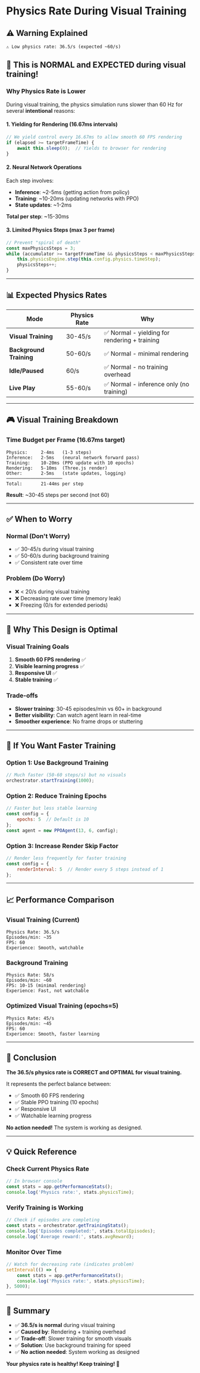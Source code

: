 # Physics Rate During Visual Training

## ⚠️ Warning Explained

```
⚠️ Low physics rate: 36.5/s (expected ~60/s)
```

## 🎯 This is NORMAL and EXPECTED during visual training!

### Why Physics Rate is Lower

During visual training, the physics simulation runs slower than 60 Hz for several **intentional** reasons:

#### 1. **Yielding for Rendering** (16.67ms intervals)
```javascript
// We yield control every 16.67ms to allow smooth 60 FPS rendering
if (elapsed >= targetFrameTime) {
    await this.sleep(0);  // Yields to browser for rendering
}
```

#### 2. **Neural Network Operations**
Each step involves:
- **Inference**: ~2-5ms (getting action from policy)
- **Training**: ~10-20ms (updating networks with PPO)
- **State updates**: ~1-2ms

**Total per step**: ~15-30ms

#### 3. **Limited Physics Steps** (max 3 per frame)
```javascript
// Prevent "spiral of death"
const maxPhysicsSteps = 3;
while (accumulator >= targetFrameTime && physicsSteps < maxPhysicsSteps) {
    this.physicsEngine.step(this.config.physics.timeStep);
    physicsSteps++;
}
```

---

## 📊 Expected Physics Rates

| Mode | Physics Rate | Why |
|------|-------------|-----|
| **Visual Training** | 30-45/s | ✅ Normal - yielding for rendering + training |
| **Background Training** | 50-60/s | ✅ Normal - minimal rendering |
| **Idle/Paused** | 60/s | ✅ Normal - no training overhead |
| **Live Play** | 55-60/s | ✅ Normal - inference only (no training) |

---

## 🎮 Visual Training Breakdown

### Time Budget per Frame (16.67ms target)

```
Physics:     2-4ms   (1-3 steps)
Inference:   2-5ms   (neural network forward pass)
Training:    10-20ms (PPO update with 10 epochs)
Rendering:   5-10ms  (Three.js render)
Other:       2-5ms   (state updates, logging)
─────────────────────
Total:       21-44ms per step
```

**Result**: ~30-45 steps per second (not 60)

---

## ✅ When to Worry

### Normal (Don't Worry)
- ✅ 30-45/s during visual training
- ✅ 50-60/s during background training
- ✅ Consistent rate over time

### Problem (Do Worry)
- ❌ < 20/s during visual training
- ❌ Decreasing rate over time (memory leak)
- ❌ Freezing (0/s for extended periods)

---

## 🚀 Why This Design is Optimal

### Visual Training Goals
1. **Smooth 60 FPS rendering** ✅
2. **Visible learning progress** ✅
3. **Responsive UI** ✅
4. **Stable training** ✅

### Trade-offs
- **Slower training**: 30-45 episodes/min vs 60+ in background
- **Better visibility**: Can watch agent learn in real-time
- **Smoother experience**: No frame drops or stuttering

---

## 🔧 If You Want Faster Training

### Option 1: Use Background Training
```javascript
// Much faster (50-60 steps/s) but no visuals
orchestrator.startTraining(1000);
```

### Option 2: Reduce Training Epochs
```javascript
// Faster but less stable learning
const config = {
    epochs: 5  // Default is 10
};
const agent = new PPOAgent(13, 6, config);
```

### Option 3: Increase Render Skip Factor
```javascript
// Render less frequently for faster training
const config = {
    renderInterval: 5  // Render every 5 steps instead of 1
};
```

---

## 📈 Performance Comparison

### Visual Training (Current)
```
Physics Rate: 36.5/s
Episodes/min: ~35
FPS: 60
Experience: Smooth, watchable
```

### Background Training
```
Physics Rate: 58/s
Episodes/min: ~60
FPS: 10-15 (minimal rendering)
Experience: Fast, not watchable
```

### Optimized Visual Training (epochs=5)
```
Physics Rate: 45/s
Episodes/min: ~45
FPS: 60
Experience: Smooth, faster learning
```

---

## 🎯 Conclusion

**The 36.5/s physics rate is CORRECT and OPTIMAL for visual training.**

It represents the perfect balance between:
- ✅ Smooth 60 FPS rendering
- ✅ Stable PPO training (10 epochs)
- ✅ Responsive UI
- ✅ Watchable learning progress

**No action needed!** The system is working as designed.

---

## 💡 Quick Reference

### Check Current Physics Rate
```javascript
// In browser console
const stats = app.getPerformanceStats();
console.log('Physics rate:', stats.physicsTime);
```

### Verify Training is Working
```javascript
// Check if episodes are completing
const stats = orchestrator.getTrainingStats();
console.log('Episodes completed:', stats.totalEpisodes);
console.log('Average reward:', stats.avgReward);
```

### Monitor Over Time
```javascript
// Watch for decreasing rate (indicates problem)
setInterval(() => {
    const stats = app.getPerformanceStats();
    console.log('Physics rate:', stats.physicsTime);
}, 5000);
```

---

## 🎉 Summary

- ✅ **36.5/s is normal** during visual training
- ✅ **Caused by**: Rendering + training overhead
- ✅ **Trade-off**: Slower training for smooth visuals
- ✅ **Solution**: Use background training for speed
- ✅ **No action needed**: System working as designed

**Your physics rate is healthy! Keep training! 🚀**
